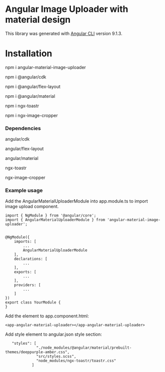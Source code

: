 # Angular Image Uploader with material design

This library was generated with [Angular CLI](https://github.com/angular/angular-cli) version 9.1.3.

# Installation
npm i angular-material-image-uploader

npm i @angular/cdk

npm i @angular/flex-layout

npm i @angular/material

npm i ngx-toastr

npm i ngx-image-cropper


### Dependencies 
angular/cdk

angular/flex-layout

angular/material

ngx-toastr

ngx-image-cropper


### Example usage
Add the AngularMaterialUploaderModule into app.module.ts to import image upload component.
```
import { NgModule } from '@angular/core';
import { AngularMaterialUploaderModule } from 'angular-material-image-uploader';


@NgModule({
    imports: [
        ...
        AngularMaterialUploaderModule 
    ],
    declarations: [
        ...
    ],
    exports: [
        ...
    ],
    providers: [
        ...
    ]
})
export class YourModule {
}
```

Add the element to app.component.html:
```
<app-angular-material-uploader></app-angular-material-uploader>
```

Add style element to angular.json style section:
```
   "styles": [
              "./node_modules/@angular/material/prebuilt-themes/deeppurple-amber.css",
              "src/styles.scss",
              "node_modules/ngx-toastr/toastr.css"
            ]

```